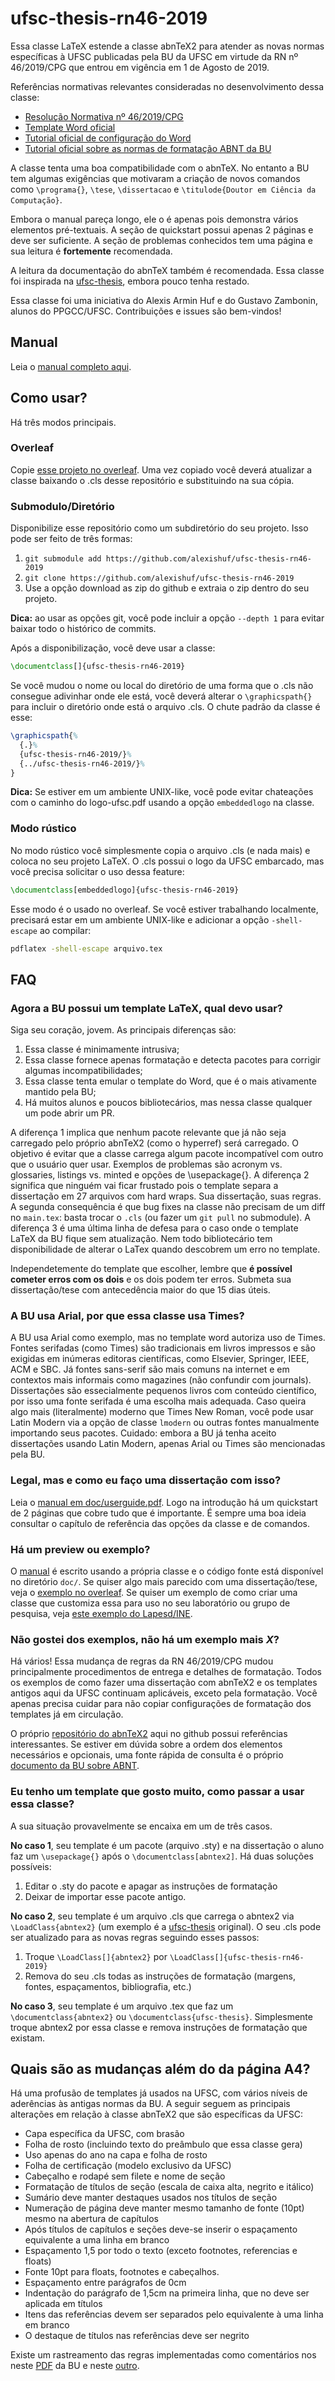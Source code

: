 # ufsc-thesis-rn46-2019

Essa classe LaTeX estende a classe abnTeX2 para atender as novas normas específicas à UFSC publicadas pela BU da UFSC em virtude da RN nº 46/2019/CPG que entrou em vigência em 1 de Agosto de 2019.

Referências normativas relevantes consideradas no desenvolvimento dessa classe:

- [Resolução Normativa nº 46/2019/CPG](https://repositorio.ufsc.br/handle/123456789/197121)
- [Template Word oficial](https://repositorio.ufsc.br/handle/123456789/197457)
- [Tutorial oficial de configuração do Word](https://repositorio.ufsc.br/handle/123456789/198045)
- [Tutorial oficial sobre as normas de formatação ABNT da BU](https://repositorio.ufsc.br/handle/123456789/180829)

A classe tenta uma boa compatibilidade com o abnTeX. No entanto a BU tem algumas exigências que motivaram a criação de novos comandos como `\programa{}`, `\tese`, `\dissertacao` e `\titulode{Doutor em Ciência da Computação}`.

Embora o manual pareça longo, ele o é apenas pois demonstra vários elementos pré-textuais. A seção de quickstart possui apenas 2 páginas e deve ser suficiente. A seção de problemas conhecidos tem uma página e sua leitura é **fortemente** recomendada.

A leitura da documentação do abnTeX também é recomendada. Essa classe foi inspirada na [ufsc-thesis](https://github.com/mateusduboli/ufsc-thesis-latex), embora pouco tenha restado.

Essa classe foi uma iniciativa do Alexis Armin Huf e do Gustavo Zambonin, alunos do PPGCC/UFSC. Contribuições e issues são bem-vindos!

## Manual 

Leia o [manual completo aqui](https://github.com/alexishuf/ufsc-thesis-rn46-2019/raw/master/doc/userguide.pdf).

## Como usar?

Há três modos principais.

### Overleaf

Copie [esse projeto no overleaf](https://www.overleaf.com/read/xqcswqpqyjpz). Uma vez copiado você deverá atualizar a classe baixando o .cls desse repositório e substituindo na sua cópia.

### Submodulo/Diretório

Disponibilize esse repositório como um subdiretório do seu projeto. Isso pode ser feito de três formas:

1. `git submodule add https://github.com/alexishuf/ufsc-thesis-rn46-2019` 
2. `git clone https://github.com/alexishuf/ufsc-thesis-rn46-2019`
3. Use a opção download as zip do github e extraia o zip dentro do seu projeto.

**Dica:** ao usar as opções git, você pode incluir a opção `--depth 1` para evitar baixar todo o histórico de commits.

Após a disponibilização, você deve usar a classe:

```tex
\documentclass[]{ufsc-thesis-rn46-2019}
```

Se você mudou o nome ou local do diretório de uma forma que o .cls não consegue adivinhar onde ele está, você deverá alterar o `\graphicspath{}` para incluir o diretório onde está o arquivo .cls. O chute padrão da classe é esse:

```tex
\graphicspath{%
  {.}%
  {ufsc-thesis-rn46-2019/}%
  {../ufsc-thesis-rn46-2019/}%
}
```

**Dica:** Se estiver em um ambiente UNIX-like, você pode evitar chateações com o caminho do logo-ufsc.pdf usando a opção `embeddedlogo` na classe.

### Modo rústico

No modo rústico você simplesmente copia o arquivo .cls (e nada mais) e coloca no seu projeto LaTeX. O .cls possui o logo da UFSC embarcado, mas você precisa solicitar o uso dessa feature:

```tex
\documentclass[embeddedlogo]{ufsc-thesis-rn46-2019}
```

Esse modo é o usado no overleaf. Se você estiver trabalhando localmente, precisará estar em um ambiente UNIX-like e adicionar a opção `-shell-escape` ao compilar:

```bash
pdflatex -shell-escape arquivo.tex
```

## FAQ

### Agora a BU possui um template LaTeX, qual devo usar?

Siga seu coração, jovem. As principais diferenças são:

1. Essa classe é minimamente intrusiva;
2. Essa classe fornece apenas formatação e detecta pacotes para corrigir algumas incompatibilidades;
3. Essa classe tenta emular o template do Word, que é o mais ativamente mantido pela BU;
4. Há muitos alunos e poucos bibliotecários, mas nessa classe qualquer um pode abrir um PR.

A diferença 1 implica que nenhum pacote relevante que já não seja carregado pelo próprio abnTeX2 (como o hyperref) será carregado. O objetivo é evitar que a classe carrega algum pacote incompatível com outro que o usuário quer usar. Exemplos de problemas são acronym vs. glossaries, listings vs. minted e opções de \usepackage{}. A diferença 2 significa que ninguém vai ficar frustado pois o template separa a dissertação em 27 arquivos com hard wraps. Sua dissertação, suas regras. A segunda consequência é que bug fixes na classe não precisam de um diff no `main.tex`: basta trocar o `.cls` (ou fazer um `git pull` no submodule). A diferença 3 é uma última linha de defesa para o caso onde o template LaTeX da BU fique sem atualização. Nem todo bibliotecário tem disponibilidade de alterar o LaTex quando descobrem um erro no template.

Independetemente do template que escolher, lembre que **é possível cometer erros com os dois** e os dois podem ter erros. Submeta sua dissertação/tese com antecedência maior do que 15 dias úteis.


### A BU usa Arial, por que essa classe usa Times?

A BU usa Arial como exemplo, mas no template word autoriza uso de Times. Fontes serifadas (como Times) são tradicionais em livros impressos e são exigidas em inúmeras editoras científicas, como Elsevier, Springer, IEEE, ACM e SBC. Já fontes sans-serif são mais comuns na internet e em contextos mais informais como magazines (não confundir com journals). Dissertações são essecialmente pequenos livros com conteúdo científico, por isso uma fonte serifada é uma escolha mais adequada. Caso queira algo mais (literalmente) moderno que Times New Roman, você pode usar Latin Modern via a opção de classe `lmodern` ou outras fontes manualmente importando seus pacotes. Cuidado: embora a BU já tenha aceito dissertações usando Latin Modern, apenas Arial ou Times são mencionadas pela BU.

### Legal, mas e como eu faço uma dissertação com isso?

Leia o [manual em doc/userguide.pdf](https://github.com/alexishuf/ufsc-thesis-rn46-2019/raw/master/doc/userguide.pdf). Logo na introdução há um quickstart de 2 páginas que cobre tudo que é importante. É sempre uma boa ideia consultar o capítulo de referência das opções da classe e de comandos.

### Há um preview ou exemplo?

O [manual](https://github.com/alexishuf/ufsc-thesis-rn46-2019/raw/master/doc/userguide.pdf) é escrito usando a própria classe e o código fonte está disponível no diretório `doc/`. Se quiser algo mais parecido com uma dissertação/tese, veja o [exemplo no overleaf](https://www.overleaf.com/read/xqcswqpqyjpz). Se quiser um exemplo de como criar uma classe que customiza essa para uso no seu laboratório ou grupo de pesquisa, veja [este exemplo do Lapesd/INE](https://github.com/lapesd/lapesd-thesis).

### Não gostei dos exemplos, não há um exemplo mais *X*?

Há vários! Essa mudança de regras da RN 46/2019/CPG mudou principalmente procedimentos de entrega e detalhes de formatação. Todos os exemplos de como fazer uma dissertação com abnTeX2 e os templates antigos aqui da UFSC continuam aplicáveis, exceto pela formatação. Você apenas precisa cuidar para não copiar configurações de formatação dos templates já em circulação.

O próprio [repositório do abnTeX2](https://github.com/abntex/abntex2) aqui no github possui referências interessantes. Se estiver em dúvida sobre a ordem dos elementos necessários e opcionais, uma fonte rápida de consulta é o próprio [documento da BU sobre ABNT](https://repositorio.ufsc.br/handle/123456789/180829).

### Eu tenho um template que gosto muito, como passar a usar essa classe?

A sua situação provavelmente se encaixa em um de três casos.

**No caso 1**, seu template é um pacote (arquivo .sty) e na dissertação o aluno faz um `\usepackage{}` após o `\documentclass[abntex2]`. Há duas soluções possíveis:

1. Editar o .sty do pacote e apagar as instruções de formatação
2. Deixar de importar esse pacote antigo.

**No caso 2**, seu template é um arquivo .cls que carrega o abntex2 via `\LoadClass{abntex2}` (um exemplo é a [ufsc-thesis](https://github.com/mateusduboli/ufsc-thesis-latex) original). O seu .cls pode ser atualizado para as novas regras seguindo esses passos:

1. Troque `\LoadClass[]{abntex2}`  por `\LoadClass[]{ufsc-thesis-rn46-2019}`
2. Remova do seu .cls todas as instruções de formatação (margens, fontes, espaçamentos, bibliografia, etc.)

**No caso 3**, seu template é um arquivo .tex que faz um `\documentclass{abntex2}` ou `\documentclass{ufsc-thesis}`. Simplesmente troque abntex2 por essa classe e remova instruções de formatação que existam.

## Quais são as mudanças além do da página A4?

Há uma profusão de templates já usados na UFSC, com vários níveis de aderências às antigas normas da BU. A seguir seguem as principais alterações em relação à classe abnTeX2 que são específicas da UFSC:

* Capa específica da UFSC, com brasão
* Folha de rosto (incluindo texto do preâmbulo que essa classe gera)
* Uso apenas do ano na capa e folha de rosto
* Folha de certificação (modelo exclusivo da UFSC)
* Cabeçalho e rodapé sem filete e nome de seção
* Formatação de títulos de seção (escala de caixa alta, negrito e itálico)
* Sumário deve manter destaques usados nos títulos de seção
* Numeração de página deve manter mesmo tamanho de fonte (10pt) mesmo na abertura de capítulos
* Após títulos de capítulos e seções deve-se inserir o espaçamento equivalente a uma linha em branco
* Espaçamento 1,5 por todo o texto (exceto footnotes, referencias e floats)
* Fonte 10pt para floats, footnotes e cabeçalhos.
* Espaçamento entre parágrafos de 0cm
* Indentação do parágrafo de 1,5cm na primeira linha, que no deve ser aplicada em títulos
* Itens das referências devem ser separados pelo equivalente à uma linha em branco
* O destaque de títulos nas referências deve ser negrito

Existe um rastreamento das regras implementadas como comentários nos neste [PDF](https://github.com/alexishuf/ufsc-thesis-rn46-2019-test/raw/master/regulations/tutorial-word.pdf) da BU e neste [outro](https://github.com/alexishuf/ufsc-thesis-rn46-2019-test/raw/master/regulations/tutorial-abnt.pdf).

